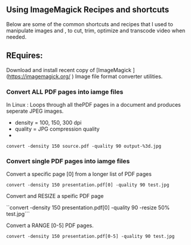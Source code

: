 ## Using ImageMagick  Recipes and shortcuts

Below are some of the common shortcuts and recipes that I used to manipulate images and  , to cut, trim, optimize and transcode video when  needed. 

## REquires:
Download and install recent copy of [ImageMagick ] (https://imagemagick.org/ )  Image file format converter  utilities.

### Convert ALL PDF pages into iamge files
In Linux : Loops through all thePDF pages in  a document and produces seperate JPEG images.
  * density = 100, 150, 300 dpi
  * quality = JPG compression quality
  * 
```convert -density 150 source.pdf -quality 90 output-%3d.jpg```

### Convert single PDF pages into iamge files

Convert a specific page [0] from a longer list of PDF pages 

```convert -density 150 presentation.pdf[0] -quality 90 test.jpg```

Convert and RESIZE a speific PDF page

``convert -density 150 presentation.pdf[0] -quality 90 -resize 50% test.jpg```

Convert a RANGE [0-5] PDF pages.

```convert -density 150 presentation.pdf[0-5] -quality 90 test.jpg```
